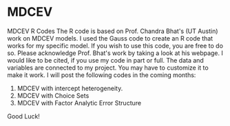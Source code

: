 # MDCEV
MDCEV R Codes
The R code is based on Prof. Chandra Bhat's (UT Austin) work on MDCEV models. I used the Gauss code to create an R code that works for my specific model.
If you wish to use this code, you are free to do so. Please acknowledge Prof. Bhat's work by taking a look at his webpage.
I would like to be cited, if you use my code in part or full.
The data and variables are connected to my project. You may have to customize it to make it work.
I will post the following codes in the coming months:
1) MDCEV with intercept heterogeneity. 
2) MDCEV with Choice Sets
3) MDCEV with Factor Analytic Error Structure

Good Luck!
